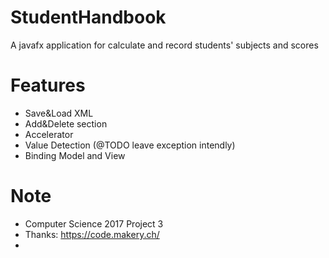 # StudentHandbook
A javafx application for calculate and record students' subjects and scores

# Features
- Save&Load XML
- Add&Delete section
- Accelerator
- Value Detection (@TODO leave exception intendly)
- Binding Model and View

# Note
- Computer Science 2017 Project 3
- Thanks: https://code.makery.ch/
- 
